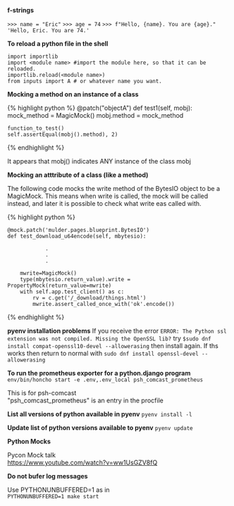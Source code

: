 ---
---

**f-strings**

`>>> name = "Eric"`
`>>> age = 74`
`>>> f"Hello, {name}. You are {age}."`
`'Hello, Eric. You are 74.'`

**To reload a python file in the shell**
```
import importlib
import <module name> #import the module here, so that it can be reloaded.
importlib.reload(<module name>)
from inputs import A # or whatever name you want.
```

**Mocking a method on an instance of a class**

{% highlight python %}
@patch("objectA")
def test1(self, mobj):
    mock_method = MagicMock()
    mobj.method = mock_method
    
    function_to_test()
    self.assertEqual(mobj().method), 2)
{% endhighlight %}
    
It appears that mobj() indicates ANY instance of the class mobj

**Mocking an atttribute of a class (like a method)**

The following code mocks the write method of the BytesIO object to be
a MagicMock. This means when write is called, the mock will be called
instead, and later it is possible to check what write eas called with.

{% highlight python %}

    @mock.patch('mulder.pages.blueprint.BytesIO')
    def test_download_u64encode(self, mbytesio):

                .
                .
                .

        mwrite=MagicMock()
        type(mbytesio.return_value).write = PropertyMock(return_value=mwrite)
        with self.app.test_client() as c:
            rv = c.get('/_download/things.html')
            mwrite.assert_called_once_with('ok'.encode())
{% endhighlight %}

**pyenv installation problems**
If you receive the error
`ERROR: The Python ssl extension was not compiled. Missing the OpenSSL lib?`
try
`$sudo dnf install compat-openssl10-devel --allowerasing`
then install again. If ths works then return to normal with
`sudo dnf install openssl-devel --allowerasing`

**To run the prometheus exporter for a python.django program**
`env/bin/honcho start -e .env,.env_local psh_comcast_prometheus`

This is for psh-comcast<br>
"psh_comcast_prometheus" is an entry in the procfile

**List all versions of python available in pyenv**
`pyenv install -l`

**Update list of python versions available to pyenv**
`pyenv update`

**Python Mocks**

Pycon Mock talk<br>
https://www.youtube.com/watch?v=ww1UsGZV8fQ

**Do not bufer log messages**

Use PYTHONUNBUFFERED=1 as in<br>
`PYTHONUNBUFFERED=1 make start`


